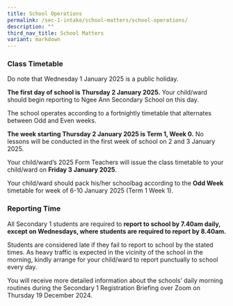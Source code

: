```yaml
---
title: School Operations
permalink: /sec-1-intake/school-matters/school-operations/
description: ""
third_nav_title: School Matters
variant: markdown
---
```

### Class Timetable
Do note that Wednesday 1 January 2025 is a public holiday. 

**The first day of school is Thursday 2 January 2025.** Your child/ward should begin reporting to Ngee Ann Secondary School on this day.

The school operates according to a fortnightly timetable that alternates between Odd and Even weeks.

**The week starting Thursday 2 January 2025 is Term 1, Week 0.** No lessons will be conducted in the first week of school on 2 and 3 January 2025.

Your child/ward’s 2025 Form Teachers will issue the class timetable to your child/ward on **Friday 3 January 2025**.

Your child/ward should pack his/her schoolbag according to the **Odd Week** timetable for week of 6-10 January 2025 (Term 1 Week 1).


### Reporting Time

All Secondary 1 students are required to **report to school by 7.40am daily, except on Wednesdays, where students are required to report by 8.40am.**

Students are considered late if they fail to report to school by the stated times. As heavy traffic is expected in the vicinity of the school in the morning, kindly arrange for your child/ward to report punctually to school every day.

You will receive more detailed information about the schools’ daily morning routines during the Secondary 1 Registration Briefing over Zoom on Thursday 19 December 2024.